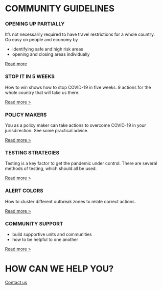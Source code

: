 # COMMUNITY GUIDELINES

### OPENING UP PARTIALLY

It’s not necessarily required to have travel restrictions for a whole country. Go easy on people and economy by
- identifying safe and high risk areas
- opening and closing areas individually

[Read more](/papers/travel-restrictions-for-limiting-community-disease-spread)

### STOP IT IN 5 WEEKS

How to win shows how to stop COVID-19 in five weeks.
9 actions for the whole country that will take us there.

[Read more >](/papers/how-to-win)

### POLICY MAKERS

You as a policy maker can take actions to overcome COVID-19 in your jurisdirection.
See some practical advice.

[Read more >](/papers/outbreak-guidelines-for-high-risk-institutions)

### TESTING STRATEGIES

Testing is a key factor to get the pandemic under control. There are several methods of testing, which should all be used.

[Read more >](/static/5b68a4e4a2772c2a206180a1/t/5e625e4fbfeb8e41eab404c5/1583504975539/MassiveTesting.pdf)

### ALERT COLORS

How to cluster different outbreak zones to relate correct actions.

[Read more >](/static/5e7b914b3b5f9a42199b3337/t/5e8a288d138b9761efb337f3/1586112654619/Alert_color_codes.pdf)

### COMMUNITY SUPPORT

- build supportive units and communities
- how to be helpful to one another

[Read more >](/static/5b68a4e4a2772c2a206180a1/t/5e778f76683f0c72e524f1df/1584893816375/CommunitySupport.pdf)

# HOW CAN WE HELP YOU?

[Contact us](/contact)
